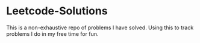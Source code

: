 # Leetcode-Solutions
This is a non-exhaustive repo of problems I have solved. Using this to track problems I do in my free time for fun.  
